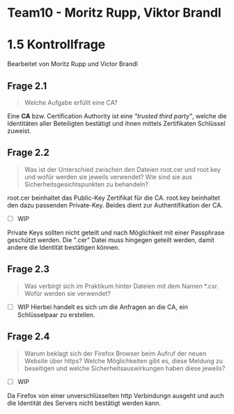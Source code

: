 # Team10 - Moritz Rupp, Viktor Brandl 
# 1.5 Kontrollfrage
Bearbeitet von Moritz Rupp und Victor Brandl

## Frage 2.1
> Welche Aufgabe erfüllt eine CA?

Eine **CA** bzw. Certification Authority ist eine _"trusted third party"_, welche die Identitäten aller Beteiligten bestätigt und ihnen mittels Zertifikaten Schlüssel zuweist.

## Frage 2.2
> Was ist der Unterschied zwischen den Dateien root.cer und root.key und wofür werden sie jeweils verwendet? Wie sind sie aus Sicherheitsgesichtspunkten zu behandeln?

root.cer beinhaltet das Public-Key Zertifikat für die CA. root.key beinhaltet den dazu passenden Private-Key. Beides dient zur Authentifikation der CA.

- [ ] WIP

Private Keys sollten nicht geteilt und nach Möglichkeit mit einer Passphrase geschützt werden. Die ".cer" Datei muss hingegen geteilt werden, damit andere die Identität bestätigen können.

## Frage 2.3
> Was verbirgt sich im Praktikum hinter Dateien mit dem Namen *.csr. Wofür werden sie verwendet?

- [ ] WIP
Hierbei handelt es sich um die Anfragen an die CA, ein Schlüsselpaar zu erstellen.

## Frage 2.4
> Warum beklagt sich der Firefox Browser beim Aufruf der neuen Website über https? Welche Möglichkeiten gibt es, diese Meldung zu beseitigen und welche Sicherheitsauswirkungen haben diese jeweils?

- [ ] WIP

Da Firefox von einer unverschlüsselten http Verbindungn ausgeht und auch die Identität des Servers nicht bestätigt werden kann.